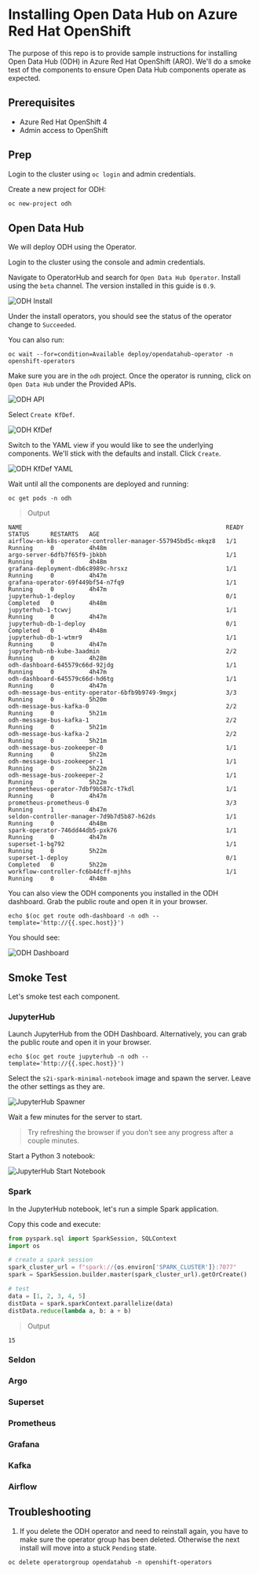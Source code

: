 # Installing Open Data Hub on Azure Red Hat OpenShift

The purpose of this repo is to provide sample instructions for installing Open Data Hub (ODH) in Azure Red Hat OpenShift (ARO).  We'll do a smoke test of the components to ensure Open Data Hub components operate as expected.

## Prerequisites

* Azure Red Hat OpenShift 4
* Admin access to OpenShift

## Prep

Login to the cluster using `oc login` and admin credentials.

Create a new project for ODH:

```bash
oc new-project odh
```

## Open Data Hub

We will deploy ODH using the Operator.

Login to the cluster using the console and admin credentials.

Navigate to OperatorHub and search for `Open Data Hub Operator`.  Install using the `beta` channel.  The version installed in this guide is `0.9`.

![ODH Install](images/odh_install.png)

Under the install operators, you should see the status of the operator change to `Succeeded`.  

You can also run:

```
oc wait --for=condition=Available deploy/opendatahub-operator -n openshift-operators
```

Make sure you are in the `odh` project.  Once the operator is running, click on `Open Data Hub` under the Provided APIs.

![ODH API](images/odh_api.png)

Select `Create KfDef`.

![ODH KfDef](images/odh_kfdef.png)

Switch to the YAML view if you would like to see the underlying components.  We'll stick with the defaults and install.  Click `Create`.

![ODH KfDef YAML](images/odh_kfdef_yaml.png)

Wait until all the components are deployed and running:

```
oc get pods -n odh
```

> Output

```
NAME                                                          READY   STATUS      RESTARTS   AGE
airflow-on-k8s-operator-controller-manager-557945bd5c-mkqz8   1/1     Running     0          4h48m
argo-server-6dfb7f65f9-jbkbh                                  1/1     Running     0          4h48m
grafana-deployment-db6c8989c-hrsxz                            1/1     Running     0          4h47m
grafana-operator-69f449bf54-n7fq9                             1/1     Running     0          4h47m
jupyterhub-1-deploy                                           0/1     Completed   0          4h48m
jupyterhub-1-tcwvj                                            1/1     Running     0          4h47m
jupyterhub-db-1-deploy                                        0/1     Completed   0          4h48m
jupyterhub-db-1-wtmr9                                         1/1     Running     0          4h47m
jupyterhub-nb-kube-3aadmin                                    2/2     Running     0          4h28m
odh-dashboard-645579c66d-92jdg                                1/1     Running     0          4h47m
odh-dashboard-645579c66d-hd6tg                                1/1     Running     0          4h47m
odh-message-bus-entity-operator-6bfb9b9749-9mgxj              3/3     Running     0          5h20m
odh-message-bus-kafka-0                                       2/2     Running     0          5h21m
odh-message-bus-kafka-1                                       2/2     Running     0          5h21m
odh-message-bus-kafka-2                                       2/2     Running     0          5h21m
odh-message-bus-zookeeper-0                                   1/1     Running     0          5h22m
odh-message-bus-zookeeper-1                                   1/1     Running     0          5h22m
odh-message-bus-zookeeper-2                                   1/1     Running     0          5h22m
prometheus-operator-7dbf9b587c-t7kdl                          1/1     Running     0          4h47m
prometheus-prometheus-0                                       3/3     Running     1          4h47m
seldon-controller-manager-7d9b7d5b87-h62ds                    1/1     Running     0          4h48m
spark-operator-746dd44db5-pxk76                               1/1     Running     0          4h47m
superset-1-bg792                                              1/1     Running     0          5h22m
superset-1-deploy                                             0/1     Completed   0          5h22m
workflow-controller-fc6b4dcff-mjhhs                           1/1     Running     0          4h48m
```

You can also view the ODH components you installed in the ODH dashboard.  Grab the public route and open it in your browser.

```
echo $(oc get route odh-dashboard -n odh --template='http://{{.spec.host}}')
```

You should see:

![ODH Dashboard](images/odh_dashboard.png)

## Smoke Test

Let's smoke test each component.

### JupyterHub

Launch JupyterHub from the ODH Dashboard.  Alternatively, you can grab the public route and open it in your browser.

```
echo $(oc get route jupyterhub -n odh --template='http://{{.spec.host}}')
```

Select the `s2i-spark-minimal-notebook` image and spawn the server.  Leave the other settings as they are.

![JupyterHub Spawner](images/jupyterhub_spawner.png)

Wait a few minutes for the server to start.

> Try refreshing the browser if you don't see any progress after a couple minutes.

Start a Python 3 notebook:

![JupyterHub Start Notebook](images/jupyterhub_start_notebook.png)

### Spark

In the JupyterHub notebook, let's run a simple Spark application. 

Copy this code and execute:

```python
from pyspark.sql import SparkSession, SQLContext
import os

# create a spark session
spark_cluster_url = f"spark://{os.environ['SPARK_CLUSTER']}:7077"
spark = SparkSession.builder.master(spark_cluster_url).getOrCreate()

# test
data = [1, 2, 3, 4, 5]
distData = spark.sparkContext.parallelize(data)
distData.reduce(lambda a, b: a + b)
```

> Output

```
15
```

### Seldon


### Argo



### Superset



### Prometheus



### Grafana


### Kafka



### Airflow



## Troubleshooting

1.  If you delete the ODH operator and need to reinstall again, you have to make sure the operator group has been deleted.  Otherwise the next install will move into a stuck `Pending` state.

```
oc delete operatorgroup opendatahub -n openshift-operators
```